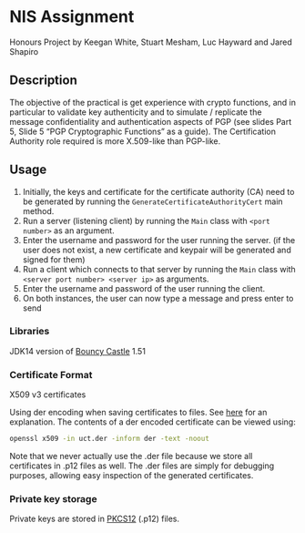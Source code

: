 # NIS Assignment
Honours Project by Keegan White, Stuart Mesham, Luc Hayward and Jared Shapiro

## Description
The objective of the practical is get experience with crypto functions, and in particular to validate key authenticity and to simulate / replicate the message confidentiality and authentication aspects of PGP (see slides Part 5, Slide 5 “PGP Cryptographic Functions” as a guide). The Certification Authority role required is more X.509-like than PGP-like.

## Usage

1. Initially, the keys and certificate for the certificate authority (CA) need to be generated by running the ```GenerateCertificateAuthorityCert``` main method.
2. Run a server (listening client) by running the ```Main``` class with ```<port number>``` as an argument.
3. Enter the username and password for the user running the server. (if the user does not exist, a new certificate and keypair will be generated and signed for them)
4. Run a client which connects to that server by running the ```Main``` class with ```<server port number> <server ip>``` as arguments.
5. Enter the username and password of the user running the client.
6. On both instances, the user can now type a message and press enter to send

### Libraries
JDK14 version of [Bouncy Castle](https://www.bouncycastle.org/) 1.51

### Certificate Format
X509 v3 certificates

Using der encoding when saving certificates to files.
See [here](https://support.ssl.com/Knowledgebase/Article/View/19/0/der-vs-crt-vs-cer-vs-pem-certificates-and-how-to-convert-them) for an explanation.
The contents of a der encoded certificate can be viewed using:
```bash
openssl x509 -in uct.der -inform der -text -noout
```
Note that we never actually use the .der file because we store all certificates in .p12 files as well.
The .der files are simply for debugging purposes, allowing easy inspection of the generated certificates.

### Private key storage
Private keys are stored in [PKCS12](https://en.wikipedia.org/wiki/PKCS_12) (.p12) files.
